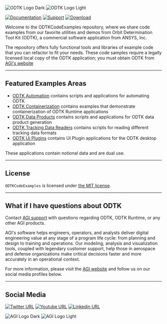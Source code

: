 ![ODTK Logo Dark](icons/ODTK-on-white.svg#gh-light-mode-only)
![ODTK Logo Light](icons/ODTK-on-black.svg#gh-dark-mode-only)

[![Documentation](https://img.shields.io/badge/documentation-D9D8D6?style=for-the-badge&labelColor=373A36)](https://help.agi.com/odtk)
[![Support](https://img.shields.io/badge/email%20support-898A8D?style=for-the-badge&labelColor=373A36)](mailto:support@agi.com)
[![Download](https://img.shields.io/badge/download%207.8.0-FFB71B?style=for-the-badge&labelColor=373A36)](https://support.agi.com/downloads/7/)

Welcome to the ODTKCodeExamples repository, where we share code examples from our favorite utilities and demos from Orbit Determination Tool Kit (ODTK), a commercial software application from ANSYS, Inc.

The repository offers fully functional tools and libraries of example code that you can refactor to fit your needs. These code samples require a legally licensed local copy of the ODTK application; you must obtain ODTK from [AGI's website](https://support.agi.com/downloads/7/ "AGI's Downloads")

----

## Featured Examples Areas

* [ODTK Automation](OdtkAutomation/) contains scripts and applications for automating ODTK
* [ODTK Containerization](OdtkContainerization/) contains examples that demonstrate containerization of ODTK Runtime applications
* [ODTK Data Products](OdtkDataProducts/) contains scripts and applications for ODTK data product generation
* [ODTK Tracking Data Readers](OdtkTrackingDataReaders/) contains scripts for reading different tracking data formats
* [ODTK Ui Plugins](OdtkUiPlugins/) contains UI Plugin applications for the ODTK desktop application

These applications contain notional data and are dual use.

----

## License

`ODTKCodeExamples` is licensed under [the MIT license](LICENSE).

----

## What if I have questions about ODTK

Contact [AGI support](mail:support@agi.com "Email AGI Support") with questions regarding ODTK, ODTK Runtime, or any other AGI products.

AGI's software helps engineers, operators, and analysts deliver digital engineering value at any stage of a program life cycle: from planning and design to training and operations. Our modeling, analysis and visualization tools, coupled with legendary customer support, help those in aerospace and defense organizations make critical decisions faster and more accurately in an operational context.


For more information, please visit the [AGI website](https://www.agi.com "AGI's Homepage") and follow us on our social media profiles below.

----

## Social Media

[![Twitter URL](https://img.shields.io/badge/twitter-%231DA1F2.svg?style=for-the-badge&logo=Twitter&logoColor=white)](https://twitter.com/ANSYS)
[![Youtube URL](https://img.shields.io/badge/youtube-%23FF0000.svg?style=for-the-badge&logo=YouTube&logoColor=white)](https://www.youtube.com/ansysinc)
[![Linkedin URL](https://img.shields.io/badge/linkedin-%230077B5.svg?style=for-the-badge&logo=linkedin&logoColor=white)](https://www.linkedin.com/company/ansys-inc)

![AGI Logo Dark](icons/AGI-Logo_2C-W.svg#gh-dark-mode-only)
![AGI Logo Light](icons/AGI-Logo_2C-K.svg#gh-light-mode-only)
